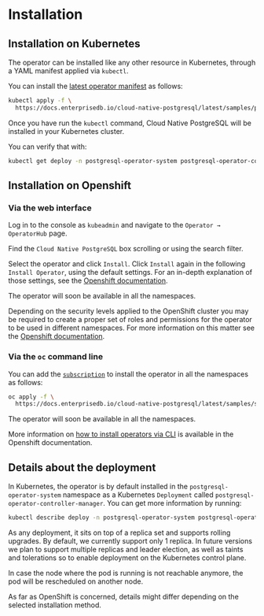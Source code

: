 # Installation

## Installation on Kubernetes

The operator can be installed like any other resource in Kubernetes,
through a YAML manifest applied via `kubectl`.

You can install the [latest operator manifest](samples/postgresql-operator-1.0.0.yaml)
as follows:

```sh
kubectl apply -f \
  https://docs.enterprisedb.io/cloud-native-postgresql/latest/samples/postgresql-operator-1.0.0.yaml
```

Once you have run the `kubectl` command, Cloud Native PostgreSQL will be installed in your Kubernetes cluster.

You can verify that with:

```sh
kubectl get deploy -n postgresql-operator-system postgresql-operator-controller-manager
```

## Installation on Openshift

### Via the web interface

Log in to the console as `kubeadmin` and navigate to the  `Operator → OperatorHub` page.

Find the `Cloud Native PostgreSQL` box scrolling or using the search filter.

Select the operator and click `Install`. Click `Install` again in the following
`Install Operator`, using the default settings. For an in-depth explanation of
those settings, see the [Openshift documentation](https://docs.openshift.com/container-platform/4.6/operators/admin/olm-adding-operators-to-cluster.html#olm-installing-from-operatorhub-using-web-console_olm-adding-operators-to-a-cluster).

The operator will soon be available in all the namespaces.

Depending on the security levels applied to the OpenShift cluster you may be
required to create a proper set of roles and permissions for the operator to
be used in different namespaces.
For more information on this matter see the
[Openshift documentation](https://docs.openshift.com/container-platform/4.6/operators/understanding/olm/olm-understanding-operatorgroups.html).

### Via the `oc` command line

You can add the [`subscription`](samples/subscription.yaml) to install the operator in all the namespaces
as follows:

```sh
oc apply -f \
  https://docs.enterprisedb.io/cloud-native-postgresql/latest/samples/subscription.yaml
```

The operator will soon be available in all the namespaces.

More information on
[how to install operators via CLI](https://docs.openshift.com/container-platform/4.6/operators/admin/olm-adding-operators-to-cluster.html#olm-installing-operator-from-operatorhub-using-cli_olm-adding-operators-to-a-cluster)
is available in the Openshift documentation.

## Details about the deployment

In Kubernetes, the operator is by default installed in the `postgresql-operator-system` namespace as a Kubernetes
`Deployment` called `postgresql-operator-controller-manager`. You can get more information by running:

```sh
kubectl describe deploy -n postgresql-operator-system postgresql-operator-controller-manager
```

As any deployment, it sits on top of a replica set and supports rolling upgrades.
By default, we currently support only 1 replica. In future versions we plan to
support multiple replicas and leader election, as well as taints and tolerations
so to enable deployment on the Kubernetes control plane.

In case the node where the pod is running is not reachable anymore,
the pod will be rescheduled on another node.

As far as OpenShift is concerned, details might differ depending on the
selected installation method.
